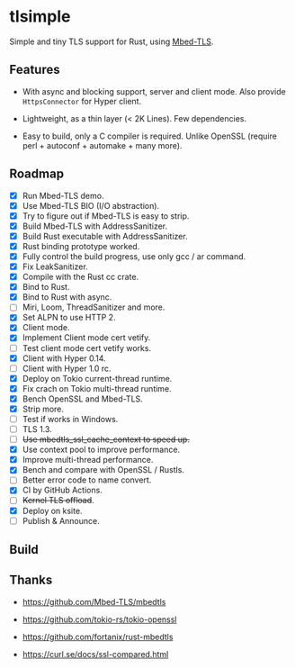 # tlsimple

Simple and tiny TLS support for Rust, using [Mbed-TLS](https://github.com/Mbed-TLS/mbedtls).

## Features

- With async and blocking support, server and client mode. Also provide `HttpsConnector` for Hyper client.

- Lightweight, as a thin layer (< 2K Lines). Few dependencies.

- Easy to build, only a C compiler is required. Unlike OpenSSL (require perl + autoconf + automake + many more).

## Roadmap

- [x] Run Mbed-TLS demo.
- [x] Use Mbed-TLS BIO (I/O abstraction).
- [x] Try to figure out if Mbed-TLS is easy to strip.
- [x] Build Mbed-TLS with AddressSanitizer.
- [x] Build Rust executable with AddressSanitizer.
- [x] Rust binding prototype worked.
- [x] Fully control the build progress, use only gcc / ar command.
- [x] Fix LeakSanitizer.
- [x] Compile with the Rust cc crate.
- [x] Bind to Rust.
- [x] Bind to Rust with async.
- [ ] Miri, Loom, ThreadSanitizer and more.
- [x] Set ALPN to use HTTP 2.
- [x] Client mode.
- [x] Implement Client mode cert vetify.
- [ ] Test client mode cert vetify works.
- [x] Client with Hyper 0.14.
- [ ] Client with Hyper 1.0 rc.
- [x] Deploy on Tokio current-thread runtime.
- [x] Fix crach on Tokio multi-thread runtime.
- [x] Bench OpenSSL and Mbed-TLS.
- [x] Strip more.
- [ ] Test if works in Windows.
- [ ] TLS 1.3.
- [ ] ~~Use mbedtls_ssl_cache_context to speed up.~~
- [x] Use context pool to improve performance.
- [x] Improve multi-thread performance.
- [x] Bench and compare with OpenSSL / Rustls.
- [ ] Better error code to name convert.
- [x] CI by GitHub Actions.
- [ ] ~~Kernel TLS offload~~.
- [x] Deploy on ksite.
- [ ] Publish & Announce.

## Build

<!-- To reduce the repo size, we use fetched -->

## Thanks

- https://github.com/Mbed-TLS/mbedtls

- https://github.com/tokio-rs/tokio-openssl

- https://github.com/fortanix/rust-mbedtls

- https://curl.se/docs/ssl-compared.html

<!--

tlsimple (174 deps)  =  5783792 Aug 17 19:52 ksite
rustls (183 deps)    =  6479280 Aug 17 20:10 ksite

./bombardier -a -d 4s -c 96 https://127.0.0.1:9304/

https://frippery.org/files/busybox/busybox-w32-FRP-5181-g5c1a3b00e.exe

https://github.com/rmyorston/busybox-w32

https://github.com/monoio-rs/monoio-tls

https://github.com/Mbed-TLS/mbedtls/pull/5969

https://openwrt.org/releases/23.05/notes-23.05.0-rc2#switch_from_wolfssl_to_mbedtls_as_default

https://dev.mysql.com/blog-archive/mysql-is-openssl-only-now/

https://curl.se/docs/ssl-compared.html

https://wiki.mozilla.org/Security/Server_Side_TLS

https://github.com/rust-lang/cc-rs/issues/242

https://www.wolfssl.com/documentation/manuals/wolfssl/chapter02.html

https://doc.rust-lang.org/cargo/reference/manifest.html#the-exclude-and-include-fields

https://mbed-tls.readthedocs.io/projects/api/en/development/api/file/net__sockets_8h/#net__sockets_8h_1a4841afd0e14f1fd44b82c3a850961ab7

https://github.com/Mbed-TLS/mbedtls/tree/development/programs/ssl

https://github.com/Mbed-TLS/mbedtls/blob/963513dba56991e2c741290841e2f33b9398ea52/programs/ssl/ssl_server2.c#L2855

https://github.com/Mbed-TLS/mbedtls/blob/development/programs/ssl/mini_client.c

https://github.com/sfackler/hyper-openssl/blob/master/src/lib.rs

-->
